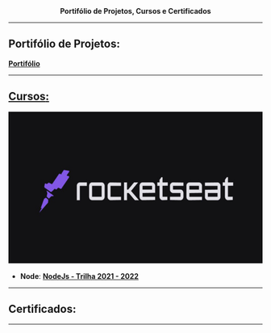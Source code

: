 
<div align="center">
<text><strong>Portifólio de Projetos, Cursos e Certificados</strong><text>
</div>

---

## **Portifólio de Projetos**:

[**Portifólio**](https://night-glitter-fd8.notion.site/Marcos-Fillipe-Portfolio-a316c2876b394c948a2badf151c323da)

---


## [**Cursos**:](https://github.com/marcosfillipe/cursos/tree/master)

<img src="./img/rocketseat.jpg" alt="Trilha Ignite" width="100%" height="300px">

  
- **Node**: [**NodeJs - Trilha 2021 - 2022**](https://github.com/marcosfillipe/nodejs2022)

---

## **Certificados**:

---
